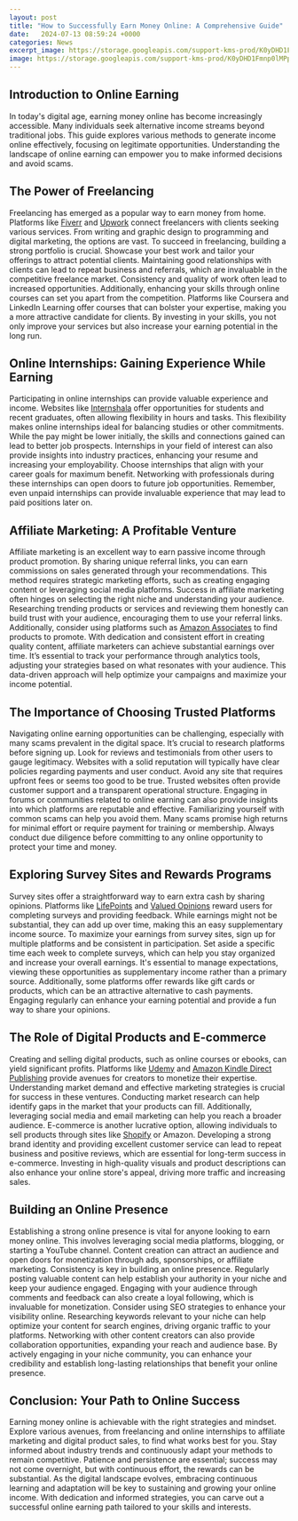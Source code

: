 ```yaml
---
layout: post
title: "How to Successfully Earn Money Online: A Comprehensive Guide"
date:   2024-07-13 08:59:24 +0000
categories: News
excerpt_image: https://storage.googleapis.com/support-kms-prod/K0yDHD1Fmnp0lMPptD9w4PiNV9IuJVHPdHz4
image: https://storage.googleapis.com/support-kms-prod/K0yDHD1Fmnp0lMPptD9w4PiNV9IuJVHPdHz4
---
```


## Introduction to Online Earning
In today's digital age, earning money online has become increasingly accessible. Many individuals seek alternative income streams beyond traditional jobs. This guide explores various methods to generate income online effectively, focusing on legitimate opportunities. Understanding the landscape of online earning can empower you to make informed decisions and avoid scams.
## The Power of Freelancing
Freelancing has emerged as a popular way to earn money from home. Platforms like [Fiverr](https://fr.edu.vn/en/Fiverr) and [Upwork](https://fr.edu.vn/en/Upwork) connect freelancers with clients seeking various services. From writing and graphic design to programming and digital marketing, the options are vast. 
To succeed in freelancing, building a strong portfolio is crucial. Showcase your best work and tailor your offerings to attract potential clients. Maintaining good relationships with clients can lead to repeat business and referrals, which are invaluable in the competitive freelance market. Consistency and quality of work often lead to increased opportunities.
Additionally, enhancing your skills through online courses can set you apart from the competition. Platforms like Coursera and LinkedIn Learning offer courses that can bolster your expertise, making you a more attractive candidate for clients. By investing in your skills, you not only improve your services but also increase your earning potential in the long run.
## Online Internships: Gaining Experience While Earning
Participating in online internships can provide valuable experience and income. Websites like [Internshala](https://fr.edu.vn/en/Internshala) offer opportunities for students and recent graduates, often allowing flexibility in hours and tasks. This flexibility makes online internships ideal for balancing studies or other commitments.
While the pay might be lower initially, the skills and connections gained can lead to better job prospects. Internships in your field of interest can also provide insights into industry practices, enhancing your resume and increasing your employability. 
Choose internships that align with your career goals for maximum benefit. Networking with professionals during these internships can open doors to future job opportunities. Remember, even unpaid internships can provide invaluable experience that may lead to paid positions later on. 
## Affiliate Marketing: A Profitable Venture
Affiliate marketing is an excellent way to earn passive income through product promotion. By sharing unique referral links, you can earn commissions on sales generated through your recommendations. This method requires strategic marketing efforts, such as creating engaging content or leveraging social media platforms.
Success in affiliate marketing often hinges on selecting the right niche and understanding your audience. Researching trending products or services and reviewing them honestly can build trust with your audience, encouraging them to use your referral links. 
Additionally, consider using platforms such as [Amazon Associates](https://fr.edu.vn/en/Amazon_Associates) to find products to promote. With dedication and consistent effort in creating quality content, affiliate marketers can achieve substantial earnings over time. 
It’s essential to track your performance through analytics tools, adjusting your strategies based on what resonates with your audience. This data-driven approach will help optimize your campaigns and maximize your income potential.
## The Importance of Choosing Trusted Platforms
Navigating online earning opportunities can be challenging, especially with many scams prevalent in the digital space. It’s crucial to research platforms before signing up. Look for reviews and testimonials from other users to gauge legitimacy. Websites with a solid reputation will typically have clear policies regarding payments and user conduct.
Avoid any site that requires upfront fees or seems too good to be true. Trusted websites often provide customer support and a transparent operational structure. Engaging in forums or communities related to online earning can also provide insights into which platforms are reputable and effective.
Familiarizing yourself with common scams can help you avoid them. Many scams promise high returns for minimal effort or require payment for training or membership. Always conduct due diligence before committing to any online opportunity to protect your time and money.
## Exploring Survey Sites and Rewards Programs
Survey sites offer a straightforward way to earn extra cash by sharing opinions. Platforms like [LifePoints](https://fr.edu.vn/en/LifePoints) and [Valued Opinions](https://fr.edu.vn/en/Valued_Opinions) reward users for completing surveys and providing feedback. While earnings might not be substantial, they can add up over time, making this an easy supplementary income source.
To maximize your earnings from survey sites, sign up for multiple platforms and be consistent in participation. Set aside a specific time each week to complete surveys, which can help you stay organized and increase your overall earnings. 
It's essential to manage expectations, viewing these opportunities as supplementary income rather than a primary source. Additionally, some platforms offer rewards like gift cards or products, which can be an attractive alternative to cash payments. Engaging regularly can enhance your earning potential and provide a fun way to share your opinions.
## The Role of Digital Products and E-commerce
Creating and selling digital products, such as online courses or ebooks, can yield significant profits. Platforms like [Udemy](https://fr.edu.vn/en/Udemy) and [Amazon Kindle Direct Publishing](https://fr.edu.vn/en/Amazon_Kindle#Kindle_Direct_Publishing) provide avenues for creators to monetize their expertise. 
Understanding market demand and effective marketing strategies is crucial for success in these ventures. Conducting market research can help identify gaps in the market that your products can fill. Additionally, leveraging social media and email marketing can help you reach a broader audience.
E-commerce is another lucrative option, allowing individuals to sell products through sites like [Shopify](https://fr.edu.vn/en/Shopify) or Amazon. Developing a strong brand identity and providing excellent customer service can lead to repeat business and positive reviews, which are essential for long-term success in e-commerce.
Investing in high-quality visuals and product descriptions can also enhance your online store's appeal, driving more traffic and increasing sales.
## Building an Online Presence
Establishing a strong online presence is vital for anyone looking to earn money online. This involves leveraging social media platforms, blogging, or starting a YouTube channel. Content creation can attract an audience and open doors for monetization through ads, sponsorships, or affiliate marketing.
Consistency is key in building an online presence. Regularly posting valuable content can help establish your authority in your niche and keep your audience engaged. Engaging with your audience through comments and feedback can also create a loyal following, which is invaluable for monetization.
Consider using SEO strategies to enhance your visibility online. Researching keywords relevant to your niche can help optimize your content for search engines, driving organic traffic to your platforms. 
Networking with other content creators can also provide collaboration opportunities, expanding your reach and audience base. By actively engaging in your niche community, you can enhance your credibility and establish long-lasting relationships that benefit your online presence.
## Conclusion: Your Path to Online Success
Earning money online is achievable with the right strategies and mindset. Explore various avenues, from freelancing and online internships to affiliate marketing and digital product sales, to find what works best for you. 
Stay informed about industry trends and continuously adapt your methods to remain competitive. Patience and persistence are essential; success may not come overnight, but with continuous effort, the rewards can be substantial.
As the digital landscape evolves, embracing continuous learning and adaptation will be key to sustaining and growing your online income. With dedication and informed strategies, you can carve out a successful online earning path tailored to your skills and interests.